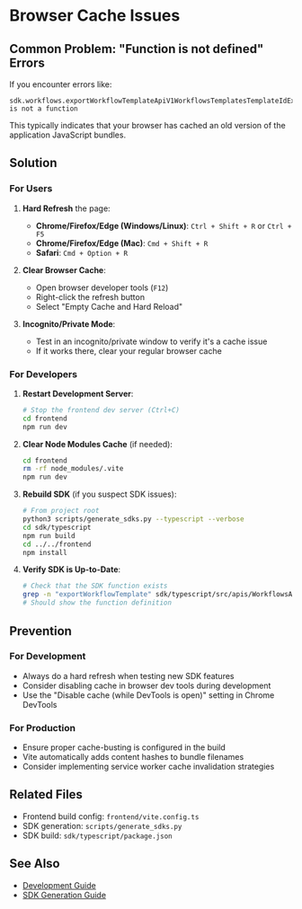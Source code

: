 # Browser Cache Issues

## Common Problem: "Function is not defined" Errors

If you encounter errors like:
```
sdk.workflows.exportWorkflowTemplateApiV1WorkflowsTemplatesTemplateIdExport is not a function
```

This typically indicates that your browser has cached an old version of the application JavaScript bundles.

## Solution

### For Users
1. **Hard Refresh** the page:
   - **Chrome/Firefox/Edge (Windows/Linux)**: `Ctrl + Shift + R` or `Ctrl + F5`
   - **Chrome/Firefox/Edge (Mac)**: `Cmd + Shift + R`
   - **Safari**: `Cmd + Option + R`

2. **Clear Browser Cache**:
   - Open browser developer tools (`F12`)
   - Right-click the refresh button
   - Select "Empty Cache and Hard Reload"

3. **Incognito/Private Mode**:
   - Test in an incognito/private window to verify it's a cache issue
   - If it works there, clear your regular browser cache

### For Developers
1. **Restart Development Server**:
   ```bash
   # Stop the frontend dev server (Ctrl+C)
   cd frontend
   npm run dev
   ```

2. **Clear Node Modules Cache** (if needed):
   ```bash
   cd frontend
   rm -rf node_modules/.vite
   npm run dev
   ```

3. **Rebuild SDK** (if you suspect SDK issues):
   ```bash
   # From project root
   python3 scripts/generate_sdks.py --typescript --verbose
   cd sdk/typescript
   npm run build
   cd ../../frontend
   npm install
   ```

4. **Verify SDK is Up-to-Date**:
   ```bash
   # Check that the SDK function exists
   grep -n "exportWorkflowTemplate" sdk/typescript/src/apis/WorkflowsApi.ts
   # Should show the function definition
   ```

## Prevention

### For Development
- Always do a hard refresh when testing new SDK features
- Consider disabling cache in browser dev tools during development
- Use the "Disable cache (while DevTools is open)" setting in Chrome DevTools

### For Production
- Ensure proper cache-busting is configured in the build
- Vite automatically adds content hashes to bundle filenames
- Consider implementing service worker cache invalidation strategies

## Related Files
- Frontend build config: `frontend/vite.config.ts`
- SDK generation: `scripts/generate_sdks.py`
- SDK build: `sdk/typescript/package.json`

## See Also
- [Development Guide](DEVELOPMENT.md#troubleshooting)
- [SDK Generation Guide](sdk-generation.md)
